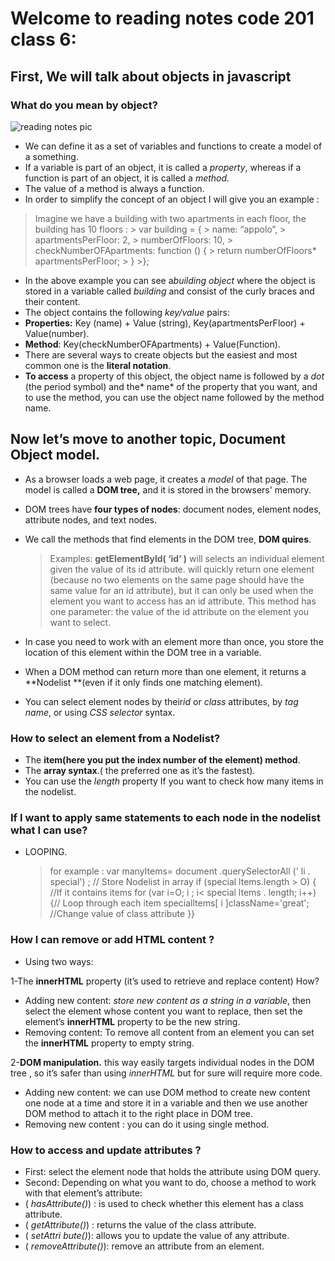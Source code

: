 # Welcome to reading notes code 201 class 6:
## First, We will talk about objects in javascript
### What do you mean by object?
![reading notes pic](https://images.unsplash.com/photo-1517842645767-c639042777db?ixid=MXwxMjA3fDB8MHxzZWFyY2h8MXx8bm90ZXN8ZW58MHx8MHw%3D&ixlib=rb-1.2.1&w=1000&q=80)
- We can define it as a set of variables and functions to create a model of a something.
- If a variable is part of an object, it is called a *property*, whereas if a function is part of an object, it is called a *method.*
- The value of a method is always a function.
- In order to simplify the concept of an object I will give you an example :
> Imagine we have a building with two apartments in each floor, the building has 10 floors :
     >  var building = {
     >  name: “appolo”,
     >  apartmentsPerFloor: 2,
     >  numberOfFloors: 10,
     > checkNumberOFApartments: function () {
     >  return numberOfFloors* apartmentsPerFloor;
     > }
     >};
- In the above example you can see a*building object* where the object is stored in a variable called *building* and consist of the curly braces and their content. 
- The object contains the following *key/value* pairs:
 - **Properties:** Key (name) + Value (string), Key(apartmentsPerFloor) + Value(number). 
 - **Method**: Key(checkNumberOFApartments) + Value(Function).
- There are several ways to create objects but the easiest and most common one is the **literal notation**.
- **To access** a property of this object, the object name is followed by a *dot* (the period symbol) and the* name* of the property that you want, and to use the method, you can use the object name followed by the method name.

## Now let’s move to another topic, Document Object model.

- As a browser loads a web page, it creates a *model* of that page. The model is called a **DOM tree,** and it is stored in the browsers' memory.
- DOM trees have **four types of nodes**: document nodes, element nodes, attribute nodes, and text nodes.
- We call the methods that find elements in the DOM tree, **DOM quires**.
     >Examples: 
     > **getElementByld( ‘id’ )** will selects an individual element given the value of its id attribute.
     > will quickly return one element (because no two elements on the same page should have the same value for an id attribute), but it can only be used when the element you want to access has an id attribute.
     > This method has one parameter: the value of the id attribute on the element you want to select.

- In case you need to work with an element more than once, you store the location of this element within the DOM tree in a variable.

- When a DOM method can return more than one element, it returns a **Nodelist **(even if it only finds one matching element).

- You can select element nodes by their*id* or *class* attributes, by *tag name*, or using *CSS selector* syntax.

### How to select an element from a Nodelist?
   - The **item(here you put the index number of the element) method**.    
   - The **array syntax**.( the preferred one as it’s the fastest).
- You can use the *length* property If you want to check how many items in the nodelist.

### If I want to apply same statements to each node in the nodelist what I can use?
- LOOPING.
    > for example :
    > var manyItems= document .querySelectorAll (' li . special') ; // Store Nodelist in array
    > if (special ltems.length > O) {                                   //If it contains items 
    >for (var i=O; i ; i< special ltems . length; i++) {// Loop through each item
    > specialltems[ i ]className='great';  //Change value of class attribute
    > }}

### How I can remove or add HTML content ?
- Using two ways: 

1-The **innerHTML** property (it’s used to retrieve and replace content) How?
 - Adding new content: *store new content as a string in a variable*, then select the element whose content you want to replace, then set the element’s **innerHTML** property to be the new string.
 - Removing content: To remove all content from an element you can set the **innerHTML** property to empty string.

2-**DOM manipulation.** this way easily targets individual nodes in the DOM tree , so it’s safer than using *innerHTML* but for sure will require more code.
   - Adding new content: we can use DOM method to create new content one node at a time and store it in a variable and then we use another DOM method to attach it to the right place in DOM tree.
   - Removing new content : you can do it using single method.

### How to access and update attributes ?
- First: select the element node that holds the attribute using DOM query.
- Second: Depending on what you want to do, choose a method to work with that element’s attribute:
- ( *hasAttribute()*) : is used to check whether this element has a class attribute.
- ( *getAttribute()*) : returns the value of the class attribute.
- ( *setAttri bute()*): allows you to update the value of any attribute.
- ( *removeAttribute()*): remove an attribute from an element.
